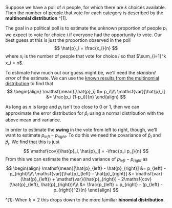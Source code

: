 Suppose we have a poll of $n$ people, for which there are $k$ choices available.  Then the number of people that vote for each category is described by the **multinomial distribution** ^[1].

The goal in a political poll is to estimate the unknown proportion of people $p_i$ we expect to vote for choice $i$ if everyone had the opportunity to vote.  Our best guess at this is 
just the proportion observed in the poll
$$
\hat{p}_i = \frac{x_i}{n}
$$
where $x_i$ is the number of people that vote for choice $i$ so that $\sum_{i=1}^k x_i = n$.

To estimate how much out our guess might be, we'll need the *standard error* of the estimate.  We can use the [known results from the multinomial distribution](http://en.wikipedia.org/wiki/Multinomial_distribution#Properties) to find that
$$
\begin{align}
  \mathsf{mean}[\hat{p}_i] &= p_i\\\\
  \mathsf{var}[\hat{p}_i] &= \frac{p_i (1-p_i)}{n}
\end{align}
$$

As long as $n$ is large and $p_i$ isn't too close to 0 or 1, then we can approximate the error distribution for $\hat{p}_i$ using a normal distribution with the above mean and variance.

In order to estimate the **swing** in the vote from left to right, though, we'll want to estimate $p_{left} - p_{right}$.  To do this we need the covariance of $\hat{p}_i$ and $\hat{p}_j$.  We find that this is just
$$
\mathsf{cov}[\hat{p}_i, \hat{p}_j] = -\frac{p_i p_j}{n}
$$
From this we can estimate the mean and variance of $p_{left} - p_{right}$ as
$$
\begin{align}
  \mathsf{mean}[\hat{p}_{left} - \hat{p}_{right}] &= p_{left} - p_{right}\\\\
  \mathsf{var}[\hat{p}_{left} - \hat{p}_{right}] &= \mathsf{var}(\hat{p}_{left}) + \mathsf{var}(\hat{p}_{right}) - 2\mathsf{cov}(\hat{p}_{left}, \hat{p}_{right})\\\\
  &= \frac{p_{left} + p_{right} - (p_{left} - p_{right})^2}{n}
\end{align}
$$

^[1]: When $k=2$ this drops down to the more familiar **binomial distribution**.
